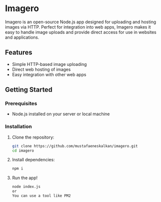 # Imagero

Imagero is an open-source Node.js app designed for uploading and hosting images via HTTP. Perfect for integration into web apps, Imagero makes it easy to handle image uploads and provide direct access for use in websites and applications.

## Features
- Simple HTTP-based image uploading
- Direct web hosting of images
- Easy integration with other web apps

## Getting Started

### Prerequisites
- Node.js installed on your server or local machine

### Installation
1. Clone the repository:
   ```bash
   git clone https://github.com/mustafaeneskalkan/imagero.git
   cd imagero
2. Install dependencies:
   ```bash
   npm i
3. Run the app! 
   ```bash
   node index.js
   or
   You can use a tool like PM2
